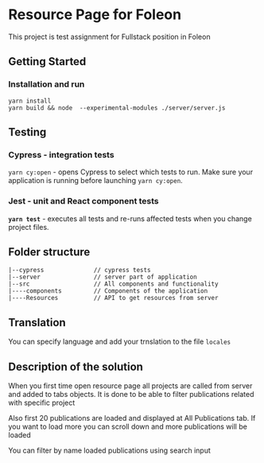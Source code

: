 # Resource Page for Foleon

This project is test assignment for Fullstack position in Foleon

## Getting Started

### Installation and run

    yarn install
    yarn build && node  --experimental-modules ./server/server.js

## Testing

### Cypress - integration tests

`yarn cy:open` - opens Cypress to select which tests to run. Make sure your application is running before launching `yarn cy:open`.

### Jest - unit and React component tests

**`yarn test`** - executes all tests and re-runs affected tests when you change project files.

## Folder structure

    |--cypress              // cypress tests
    |--server               // server part of application
    |--src                  // All components and functionality
    |----components         // Components of the application
    |----Resources          // API to get resources from server

## Translation

You can specify language and add your trnslation to the file `locales`

## Description of the solution

When you first time open resource page all projects are called from server and added to tabs objects. It is done to be able to filter publications related with specific project

Also first 20 publications are loaded and displayed at All Publications tab. If you want to load more you can scroll down and more publications will be loaded

You can filter by name loaded publications using search input
